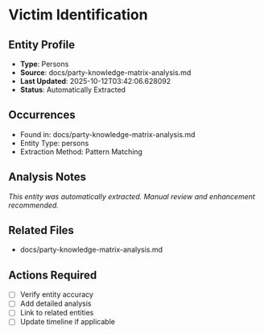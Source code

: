 # Victim Identification

## Entity Profile
- **Type**: Persons
- **Source**: docs/party-knowledge-matrix-analysis.md
- **Last Updated**: 2025-10-12T03:42:06.628092
- **Status**: Automatically Extracted

## Occurrences
- Found in: docs/party-knowledge-matrix-analysis.md
- Entity Type: persons
- Extraction Method: Pattern Matching

## Analysis Notes
*This entity was automatically extracted. Manual review and enhancement recommended.*

## Related Files
- docs/party-knowledge-matrix-analysis.md

## Actions Required
- [ ] Verify entity accuracy
- [ ] Add detailed analysis
- [ ] Link to related entities
- [ ] Update timeline if applicable
